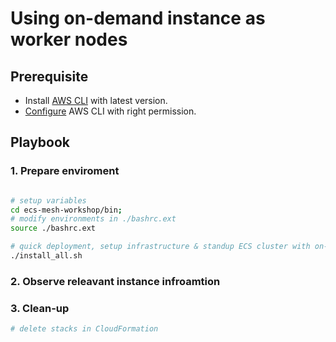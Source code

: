 # Using on-demand instance as worker nodes

## Prerequisite

- Install [AWS CLI](https://docs.aws.amazon.com/cli/latest/userguide/cli-chap-install.html) with latest version.
- [Configure](https://docs.aws.amazon.com/cli/latest/userguide/cli-chap-configure.html) AWS CLI with right permission.

## Playbook

### 1. Prepare enviroment

```bash

# setup variables
cd ecs-mesh-workshop/bin;
# modify environments in ./bashrc.ext
source ./bashrc.ext

# quick deployment, setup infrastructure & standup ECS cluster with on-demand instance
./install_all.sh

```

### 2. Observe releavant instance infroamtion

### 3. Clean-up

```bash
# delete stacks in CloudFormation

```

